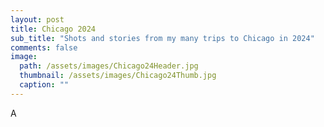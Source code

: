 ```yaml
---
layout: post
title: Chicago 2024
sub_title: "Shots and stories from my many trips to Chicago in 2024"
comments: false
image: 
  path: /assets/images/Chicago24Header.jpg
  thumbnail: /assets/images/Chicago24Thumb.jpg
  caption: ""
---
```

A